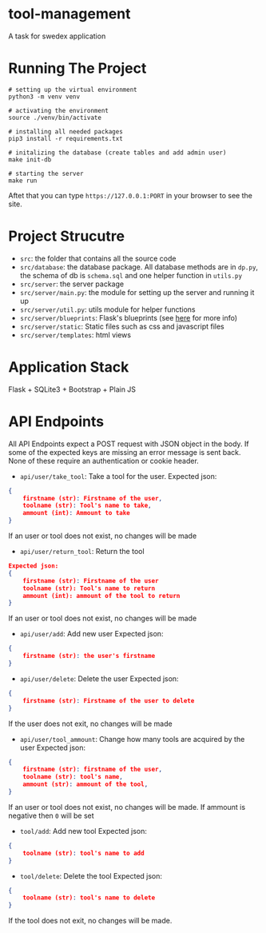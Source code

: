 # tool-management
A task for swedex application

# Running The Project
```console
# setting up the virtual environment
python3 -m venv venv

# activating the environment
source ./venv/bin/activate

# installing all needed packages
pip3 install -r requirements.txt

# initalizing the database (create tables and add admin user)
make init-db

# starting the server
make run
```
Aftet that you can type `https://127.0.0.1:PORT` in your browser to see the site.

# Project Strucutre
+ `src`: the folder that contains all the source code
+ `src/database`: the database package. All database methods are in `dp.py`, the schema of db is `schema.sql` and one helper function in `utils.py`
+ `src/server`: the server package
+ `src/server/main.py`: the module for setting up the server and running it up
+ `src/server/util.py`: utils module for helper functions
+ `src/server/blueprints`: Flask's blueprints (see [here](https://flask.palletsprojects.com/en/2.3.x/blueprints/) for more info)
+ `src/server/static`: Static files such as css and javascript files
+ `src/server/templates`: html views

# Application Stack
Flask + SQLite3 + Bootstrap + Plain JS

# API Endpoints
All API Endpoints expect a POST request with JSON object in the body. If some of the expected keys are missing an error message is sent back. None of these require an authentication or cookie header.

+ `api/user/take_tool`: Take a tool for the user. 
Expected json:
```json
{
    firstname (str): Firstname of the user,
    toolname (str): Tool's name to take,
    ammount (int): Ammount to take
}
```
If an user or tool does not exist, no changes will be made

+ `api/user/return_tool`: Return the tool
```json
Expected json:
{
    firstname (str): Firstname of the user
    toolname (str): Tool's name to return
    ammount (int): ammount of the tool to return
}
```
If an user or tool does not exist, no changes will be made

+ `api/user/add`: Add new user
Expected json:
```json
{
    firstname (str): the user's firstname
}
```

+ `api/user/delete`: Delete the user
Expected json:
```json
{
    firstname (str): Firstname of the user to delete
}
```
If the user does not exit, no changes will be made

+ `api/user/tool_ammount`: Change how many tools are acquired by the user
Expected json:
```json
{
    firstname (str): firstname of the user,
    toolname (str): tool's name,
    ammount (str): ammount of the tool,
}
```
If an user or tool does not exist, no changes will be made. If ammount is negative then `0` will be set

+ `tool/add`: Add new tool
Expected json:
```json
{
    toolname (str): tool's name to add
}
```

+ `tool/delete`: Delete the tool
Expected json:
```json
{
    toolname (str): tool's name to delete
}
```
If the tool does not exit, no changes will be made.